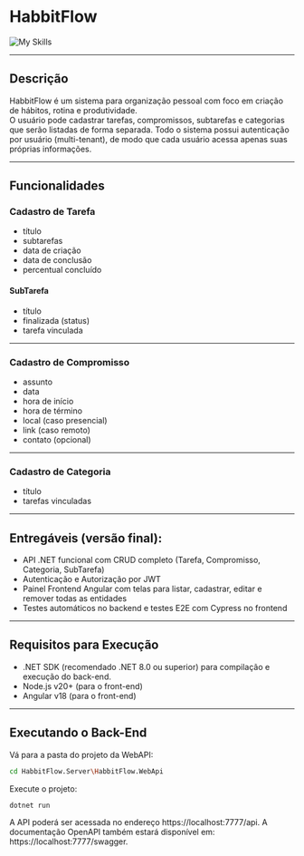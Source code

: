 # HabbitFlow
![My Skills](https://skillicons.dev/icons?i=dotnet,mysql,cs,nodejs,typescript,angular)

---

## Descrição

HabbitFlow é um sistema para organização pessoal com foco em criação de hábitos, rotina e produtividade.  
O usuário pode cadastrar tarefas, compromissos, subtarefas e categorias que serão listadas de forma separada.
Todo o sistema possui autenticação por usuário (multi-tenant), de modo que cada usuário acessa apenas suas próprias informações.

---

## Funcionalidades

### Cadastro de Tarefa
- título  
- subtarefas  
- data de criação  
- data de conclusão  
- percentual concluído  

#### SubTarefa
- título  
- finalizada (status)  
- tarefa vinculada  

---

### Cadastro de Compromisso
- assunto  
- data  
- hora de início  
- hora de término  
- local (caso presencial)  
- link (caso remoto)  
- contato (opcional)  

---

### Cadastro de Categoria
- título  
- tarefas vinculadas  

---

## Entregáveis (versão final):
- API .NET funcional com CRUD completo (Tarefa, Compromisso, Categoria, SubTarefa)
- Autenticação e Autorização por JWT
- Painel Frontend Angular com telas para listar, cadastrar, editar e remover todas as entidades
- Testes automáticos no backend e testes E2E com Cypress no frontend

---

## Requisitos para Execução

- .NET SDK (recomendado .NET 8.0 ou superior) para compilação e execução do back-end.
- Node.js v20+ (para o front-end)
- Angular v18 (para o front-end)

---

## Executando o Back-End

Vá para a pasta do projeto da WebAPI:

```bash
cd HabbitFlow.Server\HabbitFlow.WebApi
```

Execute o projeto:
```bash
dotnet run
```
A API poderá ser acessada no endereço https://localhost:7777/api.
A documentação OpenAPI também estará disponível em: https://localhost:7777/swagger.

